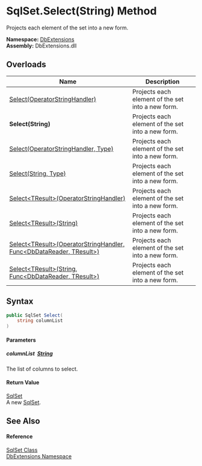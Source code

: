 SqlSet.Select(String) Method
============================
Projects each element of the set into a new form.
  
**Namespace:** [DbExtensions][1]  
**Assembly:** DbExtensions.dll

Overloads
---------

| Name                                                                           | Description                                       |
| ------------------------------------------------------------------------------ | ------------------------------------------------- |
| [Select(OperatorStringHandler)][2]                                             | Projects each element of the set into a new form. |
| **Select(String)**                                                             | Projects each element of the set into a new form. |
| [Select(OperatorStringHandler, Type)][3]                                       | Projects each element of the set into a new form. |
| [Select(String, Type)][4]                                                      | Projects each element of the set into a new form. |
| [Select&lt;TResult>(OperatorStringHandler)][5]                                 | Projects each element of the set into a new form. |
| [Select&lt;TResult>(String)][6]                                                | Projects each element of the set into a new form. |
| [Select&lt;TResult>(OperatorStringHandler, Func&lt;DbDataReader, TResult>)][7] | Projects each element of the set into a new form. |
| [Select&lt;TResult>(String, Func&lt;DbDataReader, TResult>)][8]                | Projects each element of the set into a new form. |


Syntax
------

```csharp
public SqlSet Select(
	string columnList
)
```

#### Parameters

##### *columnList*  [String][9]
The list of columns to select.

#### Return Value
[SqlSet][10]  
A new [SqlSet][10].

See Also
--------

#### Reference
[SqlSet Class][10]  
[DbExtensions Namespace][1]  

[1]: ../README.md
[2]: Select.md
[3]: Select_1.md
[4]: Select_3.md
[5]: Select__1.md
[6]: Select__1_2.md
[7]: Select__1_1.md
[8]: Select__1_3.md
[9]: https://learn.microsoft.com/dotnet/api/system.string
[10]: README.md